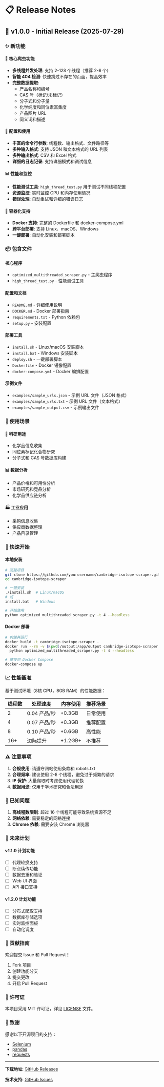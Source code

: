 # 📋 Release Notes

## 🎉 v1.0.0 - Initial Release (2025-07-29)

### ✨ 新功能

#### 🚀 核心爬虫功能
- **多线程并发处理**: 支持 2-128 个线程（推荐 2-8 个）
- **智能 404 检测**: 快速跳过不存在的页面，提高效率
- **完整数据提取**: 
  - 产品名称和编号
  - CAS 号（标记/未标记）
  - 分子式和分子量
  - 化学纯度和同位素富集度
  - 产品图片 URL
  - 同义词和描述

#### 🔧 配置和使用
- **丰富的命令行参数**: 线程数、输出格式、文件路径等
- **多种输入格式**: 支持 JSON 和文本格式的 URL 列表
- **多种输出格式**: CSV 和 Excel 格式
- **详细的日志记录**: 支持详细模式和调试信息

#### 📊 性能和监控
- **性能测试工具**: `high_thread_test.py` 用于测试不同线程配置
- **资源监控**: 实时监控 CPU 和内存使用情况
- **错误处理**: 自动重试和详细的错误日志

#### 🐳 容器化支持
- **Docker 支持**: 完整的 Dockerfile 和 docker-compose.yml
- **跨平台部署**: 支持 Linux、macOS、Windows
- **一键部署**: 自动化安装和部署脚本

### 📦 包含文件

#### 核心程序
- `optimized_multithreaded_scraper.py` - 主爬虫程序
- `high_thread_test.py` - 性能测试工具

#### 配置和文档
- `README.md` - 详细使用说明
- `DOCKER.md` - Docker 部署指南
- `requirements.txt` - Python 依赖包
- `setup.py` - 安装配置

#### 部署工具
- `install.sh` - Linux/macOS 安装脚本
- `install.bat` - Windows 安装脚本
- `deploy.sh` - 一键部署脚本
- `Dockerfile` - Docker 镜像配置
- `docker-compose.yml` - Docker 编排配置

#### 示例文件
- `examples/sample_urls.json` - 示例 URL 文件（JSON 格式）
- `examples/sample_urls.txt` - 示例 URL 文件（文本格式）
- `examples/sample_output.csv` - 示例输出文件

### 🎯 使用场景

#### 🔬 科研用途
- 化学品信息收集
- 同位素标记化合物研究
- 分子式和 CAS 号数据库构建

#### 📊 数据分析
- 产品价格和可用性分析
- 市场研究和竞品分析
- 化学品供应链分析

#### 🏭 工业应用
- 采购信息收集
- 供应商数据整理
- 产品目录管理

### 🚀 快速开始

#### 本地安装
```bash
# 克隆项目
git clone https://github.com/yourusername/cambridge-isotope-scraper.git
cd cambridge-isotope-scraper

# 一键安装
./install.sh  # Linux/macOS
# 或
install.bat   # Windows

# 开始使用
python optimized_multithreaded_scraper.py -t 4 --headless
```

#### Docker 部署
```bash
# 构建并运行
docker build -t cambridge-isotope-scraper .
docker run --rm -v $(pwd)/output:/app/output cambridge-isotope-scraper \
  python optimized_multithreaded_scraper.py -t 4 --headless

# 或使用 Docker Compose
docker-compose up
```

### 📈 性能基准

基于测试环境（8核 CPU，8GB RAM）的性能数据：

| 线程数 | 处理速度 | 内存使用 | 推荐场景 |
|--------|----------|----------|----------|
| 2 | 0.04 产品/秒 | +0.3GB | 日常使用 |
| 4 | 0.07 产品/秒 | +0.3GB | 推荐配置 |
| 8 | 0.10 产品/秒 | +0.6GB | 高性能 |
| 16+ | 边际提升 | +1.2GB+ | 不推荐 |

### ⚠️ 注意事项

1. **合规使用**: 请遵守网站使用条款和 robots.txt
2. **合理频率**: 建议使用 2-8 个线程，避免过于频繁的请求
3. **IP 保护**: 大量爬取时考虑使用代理轮换
4. **数据用途**: 仅用于学术研究和合法用途

### 🐛 已知问题

1. **高线程数限制**: 超过 16 个线程可能导致系统资源不足
2. **网络依赖**: 需要稳定的网络连接
3. **Chrome 依赖**: 需要安装 Chrome 浏览器

### 🔮 未来计划

#### v1.1.0 计划功能
- [ ] 代理轮换支持
- [ ] 断点续传功能
- [ ] 数据去重和验证
- [ ] Web UI 界面
- [ ] API 接口支持

#### v1.2.0 计划功能
- [ ] 分布式爬取支持
- [ ] 数据库存储选项
- [ ] 实时监控面板
- [ ] 自动化调度

### 🤝 贡献指南

欢迎提交 Issue 和 Pull Request！

1. Fork 项目
2. 创建功能分支
3. 提交更改
4. 开启 Pull Request

### 📄 许可证

本项目采用 MIT 许可证，详见 [LICENSE](LICENSE) 文件。

### 🙏 致谢

感谢以下开源项目的支持：
- [Selenium](https://selenium-python.readthedocs.io/)
- [pandas](https://pandas.pydata.org/)
- [requests](https://requests.readthedocs.io/)

---

**下载地址**: [GitHub Releases](https://github.com/yourusername/cambridge-isotope-scraper/releases)

**技术支持**: [GitHub Issues](https://github.com/yourusername/cambridge-isotope-scraper/issues)
